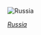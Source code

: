 
![Russia](https://www.gstatic.com/prettyearth/assets/full/5594.jpg)

*[Russia](https://www.google.com/maps/@48.171234,46.921691,15z/data=!3m1!1e3)*
